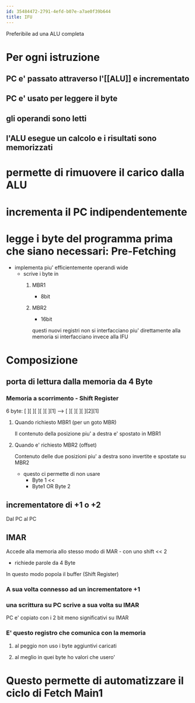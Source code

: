 ```yaml
---
id: 35484472-2791-4efd-b07e-a7ae0f39b644
title: IFU
---
```


Preferibile ad una ALU completa

# Per ogni istruzione

## PC e' passato attraverso l'[[ALU]] e incrementato

## PC e' usato per leggere il byte

## gli operandi sono letti

## l'ALU esegue un calcolo e i risultati sono memorizzati

# permette di rimuovere il carico dalla ALU

# incrementa il PC indipendentemente

# legge i byte del programma prima che siano necessari: Pre-Fetching

- implementa piu' efficientemente operandi wide
  - scrive i byte in
    1.  MBR1
        - 8bit
    2.  MBR2
        - 16bit

        questi nuovi registri non si interfacciano piu' direttamente alla memoria si interfacciano invece alla IFU

# Composizione

## porta di lettura dalla memoria da 4 Byte

### Memoria a scorrimento - Shift Register

6 byte: \[ \]\[ \]\[ \]\[ \]\[ \]\[1\] –\> \[ \]\[ \]\[ \]\[ \]\[2\]\[1\]

1.  Quando richiesto MBR1 (per un goto MBR)

    Il contenuto della posizione piu' a destra e' spostato in MBR1

2.  Quando e' richiesto MBR2 (offset)

    Contenuto delle due posizioni piu' a destra sono invertite e spostate su MBR2

    - questo ci permette di non usare
      - Byte 1 \<\<
      - Byte1 OR Byte 2

## incrementatore di +1 o +2

Dal PC al PC

## IMAR

Accede alla memoria allo stesso modo di MAR - con uno shift \<\< 2

- richiede parole da 4 Byte

In questo modo popola il buffer (Shift Register)

### A sua volta connesso ad un incrementatore +1

### una scrittura su PC scrive a sua volta su IMAR

PC e' copiato con i 2 bit meno significativi su IMAR

### E' questo registro che comunica con la memoria

1.  al peggio non uso i byte aggiuntivi caricati

2.  al meglio in quei byte ho valori che usero'

# Questo permette di automatizzare il ciclo di Fetch Main1
